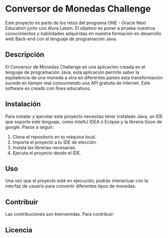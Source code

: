# Conversor de Monedas Challenge

Este proyecto es parte de los retos del programa ONE - Oracle Next Education junto con Alura Latam. El objetivo es poner a prueba nuestros conocimientos y habilidades adquiridas en nuestra formación en desarrollo web Back-end con el lenguaje de programación Java.

## Descripción

El Conversor de Monedas Challenge es una aplicación creada en el lenguaje de programación Java, esta aplicación permite saber la equilalencia de una moneda a otra en diferentes paises esta transformación sucede en tiempo real consumiendo una API gratuita de internet. Este software es creado con fines educativos.

## Instalación

Para instalar y ejecutar este proyecto necesitas tener instalado Java, un IDE que soporte este lenguaje, como IntelliJ IDEA o Eclipse y la libreria Gson de google.
Pasos a seguir:
1. Clona el repositorio en tu máquina local.
2. Importa el proyecto a tu IDE de elección.
3. Instala las librerias necesarias.
4. Ejecuta el proyecto desde el IDE.

## Uso

Una vez que el proyecto esté en ejecución, podrás interactuar con la interfaz de usuario para convertir diferentes tipos de monedas.

## Contribuir

Las contribuciones son bienvenidas. Para contribuir:

## Licencia
